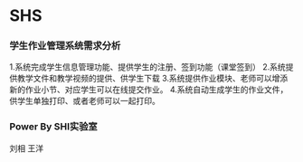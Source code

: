 # SHS
### 学生作业管理系统需求分析
1.系统完成学生信息管理功能、提供学生的注册、签到功能（课堂签到）
2.系统提供教学文件和教学视频的提供、供学生下载
3.系统提供作业模块、老师可以增添新的作业小节、对应学生可以在线提交作业。
4.系统自动生成学生的作业文件，供学生单独打印、或者老师可以一起打印。

### Power By SHI实验室
刘相 王洋
